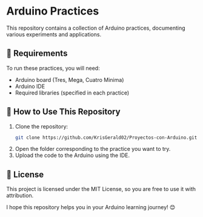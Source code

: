 # Arduino Practices  

This repository contains a collection of Arduino practices, documenting various experiments and applications.  

## 📌 Requirements  

To run these practices, you will need:  
- Arduino board (Tres, Mega, Cuatro Minima)  
- Arduino IDE  
- Required libraries (specified in each practice)  

## 🚀 How to Use This Repository  

1. Clone the repository:  
   ```sh
   git clone https://github.com/KrisGerald02/Proyectos-con-Arduino.git

   ```
2. Open the folder corresponding to the practice you want to try.
3. Upload the code to the Arduino using the IDE.

## 📜 License
This project is licensed under the MIT License, so you are free to use it with attribution.

I hope this repository helps you in your Arduino learning journey! 😊
